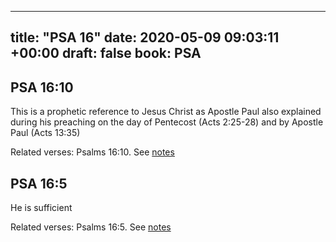 
---
title: "PSA 16"
date: 2020-05-09 09:03:11 +00:00
draft: false
book: PSA
---

## PSA 16:10

This is a prophetic reference to Jesus Christ as Apostle Paul also explained during his preaching on the day of Pentecost (Acts 2:25-28) and by Apostle Paul (Acts 13:35)

Related verses: Psalms 16:10. See [notes](https://my.bible.com/notes/3425563502877336399)


## PSA 16:5

He is sufficient

Related verses: Psalms 16:5. See [notes](https://my.bible.com/notes/3425560437570921271)

